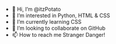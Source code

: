 - 👋 Hi, I’m @itzPotato
- 👀 I’m interested in Python, HTML & CSS
- 🌱 I’m currently learning CSS
- 💞️ I’m looking to collaborate on GitHub
- 📫 How to reach me Stranger Danger!

<!---
itzPotato/itzPotato is a ✨ special ✨ repository because its `README.md` (this file) appears on your GitHub profile.
You can click the Preview link to take a look at your changes.
--->
